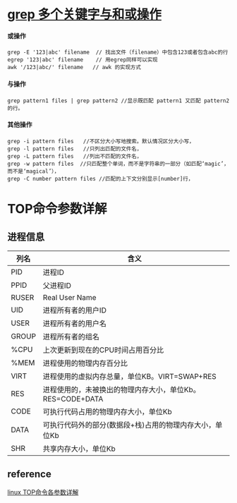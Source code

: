 # [grep 多个关键字与和或操作](https://blog.csdn.net/mmbbz/article/details/51035401)

#### 或操作

```shell
grep -E '123|abc' filename  // 找出文件（filename）中包含123或者包含abc的行
egrep '123|abc' filename    // 用egrep同样可以实现
awk '/123|abc/' filename   // awk 的实现方式
```

#### 与操作

```shell
grep pattern1 files | grep pattern2 //显示既匹配 pattern1 又匹配 pattern2 的行。
```

#### 其他操作

```shell
grep -i pattern files   //不区分大小写地搜索。默认情况区分大小写，
grep -l pattern files   //只列出匹配的文件名，
grep -L pattern files   //列出不匹配的文件名，
grep -w pattern files  //只匹配整个单词，而不是字符串的一部分（如匹配‘magic’，而不是‘magical’），
grep -C number pattern files //匹配的上下文分别显示[number]行，
```

# TOP命令参数详解

## 进程信息

| 列名  | 含义                                                      |
| ----- | --------------------------------------------------------- |
| PID   | 进程ID                                                    |
| PPID  | 父进程ID                                                  |
| RUSER | Real User Name                                            |
| UID   | 进程所有者的用户ID                                        |
| USER  | 进程所有者的用户名                                        |
| GROUP | 进程所有者的组名                                          |
| %CPU  | 上次更新到现在的CPU时间占用百分比                         |
| %MEM  | 进程使用的物理内存百分比                                  |
| VIRT  | 进程使用的虚拟内存总量，单位KB。VIRT=SWAP+RES             |
| RES   | 进程使用的，未被换出的物理内存大小，单位Kb。RES=CODE+DATA |
| CODE  | 可执行代码占用的物理内存大小，单位Kb                      |
| DATA  | 可执行代码外的部分(数据段+栈)占用的物理内存大小，单位Kb   |
| SHR   | 共享内存大小，单位Kb                                      |



## reference

[linux TOP命令各参数详解](https://juejin.im/post/5e16b0645188253aac0cd19a)

